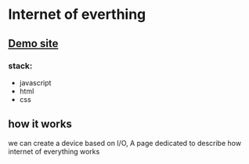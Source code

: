 # Internet of everthing
## [Demo site](https://kiannosratian76.github.io/InternetOfEvryThing/)
### stack:
- javascript
- html
- css
## how it works
we can create a device based on I/O, A page dedicated to describe how internet of everything works
